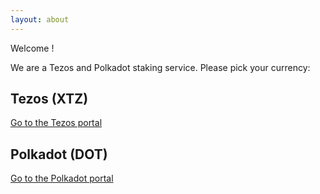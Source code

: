 ```yaml
---
layout: about
---
```


Welcome !

We are a Tezos and Polkadot staking service. Please pick your currency:

## Tezos (XTZ)

[Go to the Tezos portal](xtz.html)

## Polkadot (DOT)

[Go to the Polkadot portal](dot.html)
